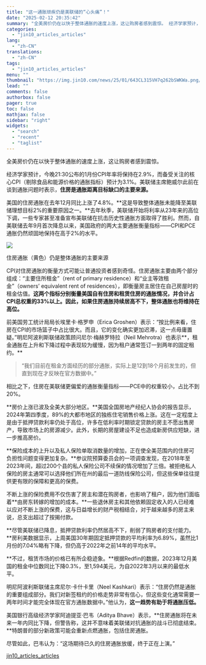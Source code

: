 ```yaml
---
title: "这一通胀顽疾仍是美联储的“心头痛”！"
date: "2025-02-12 20:35:42"
summary: "全美房价仍在以快于整体通胀的速度上涨，这让购房者感到震惊。 经济学家预计，今晚21:30公布的1月份..."
categories:
  - "jin10_articles_articles"
lang:
  - "zh-CN"
translations:
  - "zh-CN"
tags:
  - "jin10_articles_articles"
menu: ""
thumbnail: "https://img.jin10.com/news/25/01/643CL315VH7q262bSWKWa.png/lite"
lead: ""
comments: false
authorbox: false
pager: true
toc: false
mathjax: false
sidebar: "right"
widgets:
  - "search"
  - "recent"
  - "taglist"
---
```


全美房价仍在以快于整体通胀的速度上涨，这让购房者感到震惊。

经济学家预计，今晚21:30公布的1月份CPI年率将保持在2.9%，而备受关注的核心CPI（剔除食品和能源价格的通胀指标）预计为3.1%。美联储主席鲍威尔此前在谈到通胀问题时表示，**住房是通胀距离目标缺口的主要来源。**

美国的住房通胀在去年12月同比上涨了4.8%。**这是导致整体通胀未能降至美联储理想目标2%的重要原因之一。**去年秋季，美联储开始将利率从23年来的高位下调，一些专家甚至准备宣布美联储在抗击历史性通胀方面取得了胜利。然而，自美联储去年9月首次降息以来，美国政府的两大主要通胀衡量指标——CPI和PCE通胀仍然顽固地保持在高于2%的水平。

![](https://img.jin10.com/news/25/02/AlxQYdqPibTaasAWjSlDm.png)

住房通胀（黄色）仍是整体通胀的主要来源


CPI对住房通胀的衡量方式可能让普通投资者感到奇怪。住房通胀主要由两个部分组成：“主要住所租金”（rent of primary residence）和“业主等效租金”（owners’ equivalent rent of residences），即衡量房主居住在自己房屋时的租金估值。**这两个指标分别衡量美国自有住房和租赁住房的通胀情况，并合计占CPI总权重的33%以上。因此，如果住房通胀持续居高不下，整体通胀也将维持在高位。**

前美国劳工统计局局长埃里卡·格罗申（Erica Groshen）表示：“按比例来看，住房在CPI的市场篮子中占比很大。而且，它的变化确实更加迟滞，这一点毋庸置疑。”明尼阿波利斯联储政策顾问尼尔·梅赫罗特拉（Neil Mehrotra）也表示**，租金通胀在上升和下降过程中表现较为缓慢，因为租户通常签订一到两年的固定租约。**

> “我们目前在租金方面经历的部分通胀，实际上是12到18个月前发生的，但直到现在才反映在官方数据中。”

相比之下，住房在美联储更偏爱的通胀衡量指标——PCE中的权重较小，占比不到20%。

**房价上涨已波及全美大部分地区。**美国全国房地产经纪人协会的报告显示，2024年第四季度，89%的大都市地区的独栋住宅销售价格上涨。这在一定程度上是由于抵押贷款利率仍处于高位，许多在低利率时期锁定贷款的房主不愿出售房产，导致市场上的房源减少。此外，长期的房屋建设不足也造成新房供应短缺，进一步推高房价。

**保险成本的上升以及私人保险单取消数量的增加，正在使全美范围内的住房可负担性问题变得更加复杂。**参议院预算委员会的一项调查发现，在2018年至2023年间，超过200个县的私人保险公司不续保的情况增加了三倍。被拒绝私人保险的房主通常可以选择他们所在州的最后一道防线保险公司，但这些保单往往提供更有限的保障和更高的保费。

不断上涨的保险费用不仅伤害了房主和潜在购房者，也影响了租户，因为他们面临着**由房东转嫁的增加的成本。**一些退休房主和其他依赖固定收入的人已经难以应对不断上涨的保费，这与日益增长的财产税相结合，对于越来越多的房主来说，总支出超过了按揭付款。

**尽管美联储已降息，抵押贷款利率仍然居高不下，削弱了购房者的支付能力。**房利美数据显示，上周美国30年期固定抵押贷款的平均利率为6.89%，虽然比1月份的7.04%略有下降，但仍高于2022年之前14年的平均水平。

**不过，租赁市场的价格已有所企稳迹象。**根据Redfin的数据，2023年12月美国的租金中位数同比下降0.3%，至1,594美元，为自2022年3月以来的最低水平。

明尼阿波利斯联储主席尼尔·卡什卡里（Neel Kashkari）表示：“住房仍然是通胀的重要组成部分。我们对新签租约的价格走势非常有信心，但这些变化通常需要一两年时间才能完全体现在官方通胀数据中。”他认为，**这一趋势有助于将通胀压低。**

美国银行高级经济学家阿迪提亚·巴韦（Aditya Bhave）表示，**住房通胀将在未来一年内同比下降，但警告称，这并不意味着美联储对抗通胀的战斗已彻底结束。**特朗普的部分新政策可能会重新点燃通胀，包括住房通胀。

尽管如此，巴韦认为：“这场期待已久的住房通胀放缓，终于正在上演。”

[jin10_articles_articles](https://xnews.jin10.com/details/162829)

